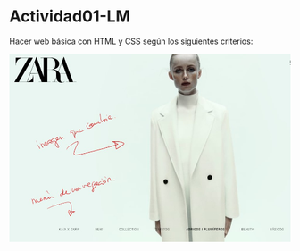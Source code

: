 # Actividad01-LM
Hacer web básica con HTML y CSS según los siguientes criterios:

![Enunciado del ejercicio actividad01 de Lenguaje de Marcas](https://github.com/socramel/Actividad01-LM/blob/main/Actividad%201%20LM.jpg)
